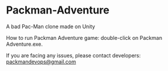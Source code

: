 # Packman-Adventure
A bad Pac-Man clone made on Unity

How to run Packman Adventure game: double-click on Packman Adventure.exe.

If you are facing any issues, please contact developers:
packmandevops@gmail.com
